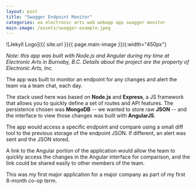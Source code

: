 ```yaml
---
layout: post
title: "Swagger Endpoint Monitor"
categories: ea electronic arts web webapp app swagger monitor
main-image: /assets/swagger-example.jpeg
---
```


![Jekyll Logo]({{ site.url }}{{ page.main-image }}){:width="450px"}

_Note: this app was built with Node.js and Angular during my time at Electronic Arts in Burnaby, B.C. Details about the project are the property of Electronic Arts, Inc._

The app was built to monitor an endpoint for any changes and alert the team via a team chat, each day.

The stack used here was based on **Node.js** and **Express**, a JS framework that allows you to quickly define a set of routes and API features. The persistence chosen was **MongoDB** -- we wanted to store raw **JSON** -- and the interface to view those changes was built with **AngularJS**.

The app would access a specific endpoint and compare using a small diff tool to the previous storage of the endpoint JSON. If different, an alert was sent and the JSON stored.

A link to the Angular portion of the application would allow the team to quickly access the changes in the Angular interface for comparison, and the link could be shared easily to other members of the team.

This was my first major application for a major company as part of my first 8-month co-op term.
